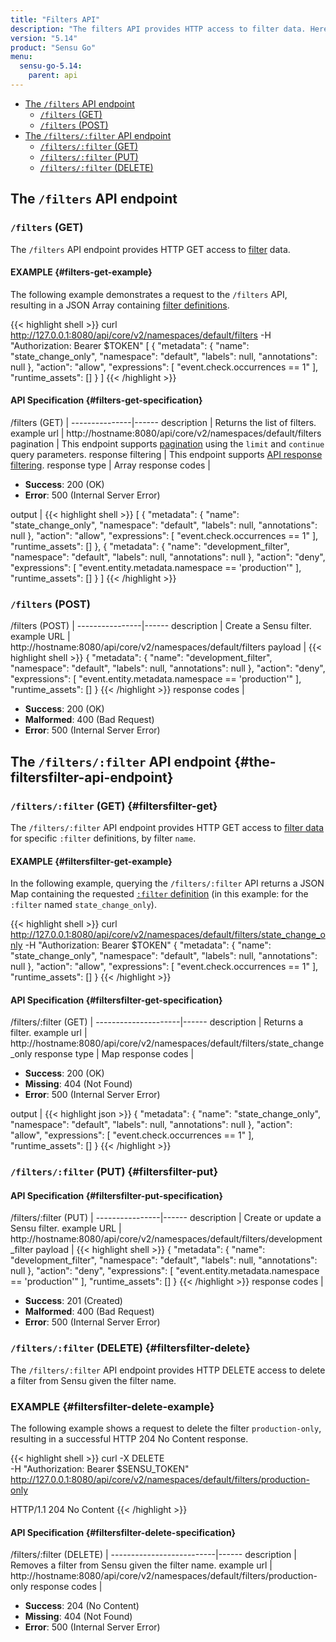 ```yaml
---
title: "Filters API"
description: "The filters API provides HTTP access to filter data. Here’s a reference for the filters API in Sensu Go, including examples for returning lists of filters, creating Sensu filters, and more. Read on for the full reference."
version: "5.14"
product: "Sensu Go"
menu:
  sensu-go-5.14:
    parent: api
---
```


- [The `/filters` API endpoint](#the-filters-api-endpoint)
	- [`/filters` (GET)](#filters-get)
	- [`/filters` (POST)](#filters-post)
- [The `/filters/:filter` API endpoint](#the-filtersfilter-api-endpoint)
	- [`/filters/:filter` (GET)](#filtersfilter-get)
  - [`/filters/:filter` (PUT)](#filtersfilter-put)
  - [`/filters/:filter` (DELETE)](#filtersfilter-delete)

## The `/filters` API endpoint

### `/filters` (GET)

The `/filters` API endpoint provides HTTP GET access to [filter][1] data.

#### EXAMPLE {#filters-get-example}

The following example demonstrates a request to the `/filters` API, resulting in
a JSON Array containing [filter definitions][1].

{{< highlight shell >}}
curl http://127.0.0.1:8080/api/core/v2/namespaces/default/filters -H "Authorization: Bearer $TOKEN"
[
  {
    "metadata": {
      "name": "state_change_only",
      "namespace": "default",
      "labels": null,
      "annotations": null
    },
    "action": "allow",
    "expressions": [
      "event.check.occurrences == 1"
    ],
    "runtime_assets": []
  }
]
{{< /highlight >}}

#### API Specification {#filters-get-specification}

/filters (GET)  | 
---------------|------
description    | Returns the list of filters.
example url    | http://hostname:8080/api/core/v2/namespaces/default/filters
pagination     | This endpoint supports [pagination](../overview#pagination) using the `limit` and `continue` query parameters.
response filtering | This endpoint supports [API response filtering][3].
response type  | Array
response codes | <ul><li>**Success**: 200 (OK)</li><li>**Error**: 500 (Internal Server Error)</li></ul>
output         | {{< highlight shell >}}
[
  {
    "metadata": {
      "name": "state_change_only",
      "namespace": "default",
      "labels": null,
      "annotations": null
    },
    "action": "allow",
    "expressions": [
      "event.check.occurrences == 1"
    ],
    "runtime_assets": []
  },
  {
    "metadata": {
      "name": "development_filter",
      "namespace": "default",
      "labels": null,
      "annotations": null
    },
    "action": "deny",
    "expressions": [
      "event.entity.metadata.namespace == 'production'"
    ],
    "runtime_assets": []
  }
]
{{< /highlight >}}

### `/filters` (POST)

/filters (POST) | 
----------------|------
description     | Create a Sensu filter.
example URL     | http://hostname:8080/api/core/v2/namespaces/default/filters
payload         | {{< highlight shell >}}
{
  "metadata": {
    "name": "development_filter",
    "namespace": "default",
    "labels": null,
    "annotations": null
  },
  "action": "deny",
  "expressions": [
    "event.entity.metadata.namespace == 'production'"
  ],
  "runtime_assets": []
}
{{< /highlight >}}
response codes  | <ul><li>**Success**: 200 (OK)</li><li>**Malformed**: 400 (Bad Request)</li><li>**Error**: 500 (Internal Server Error)</li></ul>

## The `/filters/:filter` API endpoint {#the-filtersfilter-api-endpoint}

### `/filters/:filter` (GET) {#filtersfilter-get}

The `/filters/:filter` API endpoint provides HTTP GET access to [filter data][1] for specific `:filter` definitions, by filter `name`.

#### EXAMPLE {#filtersfilter-get-example}

In the following example, querying the `/filters/:filter` API returns a JSON Map
containing the requested [`:filter` definition][1] (in this example: for the `:filter` named
`state_change_only`).

{{< highlight shell >}}
curl http://127.0.0.1:8080/api/core/v2/namespaces/default/filters/state_change_only -H "Authorization: Bearer $TOKEN"
{
  "metadata": {
    "name": "state_change_only",
    "namespace": "default",
    "labels": null,
    "annotations": null
  },
  "action": "allow",
  "expressions": [
    "event.check.occurrences == 1"
  ],
  "runtime_assets": []
}
{{< /highlight >}}

#### API Specification {#filtersfilter-get-specification}

/filters/:filter (GET) | 
---------------------|------
description          | Returns a filter.
example url          | http://hostname:8080/api/core/v2/namespaces/default/filters/state_change_only
response type        | Map
response codes       | <ul><li>**Success**: 200 (OK)</li><li> **Missing**: 404 (Not Found)</li><li>**Error**: 500 (Internal Server Error)</li></ul>
output               | {{< highlight json >}}
{
  "metadata": {
    "name": "state_change_only",
    "namespace": "default",
    "labels": null,
    "annotations": null
  },
  "action": "allow",
  "expressions": [
    "event.check.occurrences == 1"
  ],
  "runtime_assets": []
}
{{< /highlight >}}

### `/filters/:filter` (PUT) {#filtersfilter-put}

#### API Specification {#filtersfilter-put-specification}

/filters/:filter (PUT) | 
----------------|------
description     | Create or update a Sensu filter.
example URL     | http://hostname:8080/api/core/v2/namespaces/default/filters/development_filter
payload         | {{< highlight shell >}}
{
  "metadata": {
    "name": "development_filter",
    "namespace": "default",
    "labels": null,
    "annotations": null
  },
  "action": "deny",
  "expressions": [
    "event.entity.metadata.namespace == 'production'"
  ],
  "runtime_assets": []
}
{{< /highlight >}}
response codes  | <ul><li>**Success**: 201 (Created)</li><li>**Malformed**: 400 (Bad Request)</li><li>**Error**: 500 (Internal Server Error)</li></ul>

### `/filters/:filter` (DELETE) {#filtersfilter-delete}

The `/filters/:filter` API endpoint provides HTTP DELETE access to delete a filter from Sensu given the filter name.

### EXAMPLE {#filtersfilter-delete-example}
The following example shows a request to delete the filter `production-only`, resulting in a successful HTTP 204 No Content response.

{{< highlight shell >}}
curl -X DELETE \
-H "Authorization: Bearer $SENSU_TOKEN" \
http://127.0.0.1:8080/api/core/v2/namespaces/default/filters/production-only

HTTP/1.1 204 No Content
{{< /highlight >}}

#### API Specification {#filtersfilter-delete-specification}

/filters/:filter (DELETE) | 
--------------------------|------
description               | Removes a filter from Sensu given the filter name.
example url               | http://hostname:8080/api/core/v2/namespaces/default/filters/production-only
response codes            | <ul><li>**Success**: 204 (No Content)</li><li>**Missing**: 404 (Not Found)</li><li>**Error**: 500 (Internal Server Error)</li></ul>

[1]: ../../reference/filters
[3]: ../overview#filtering
